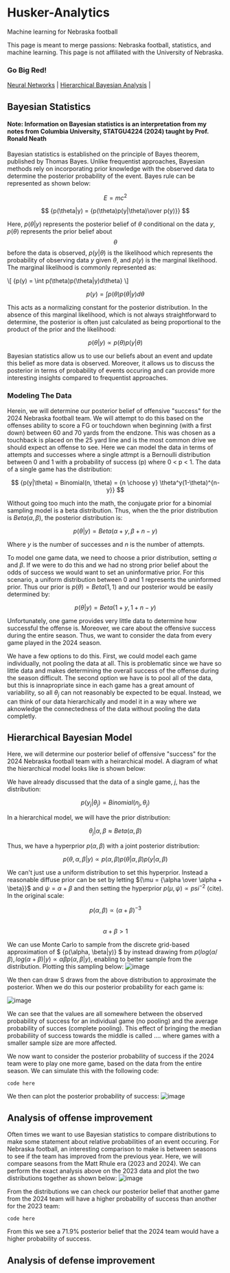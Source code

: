# Husker-Analytics
Machine learning for Nebraska football

This page is meant to merge passions: Nebraska football, statistics, and machine learning. This page is not affiliated with the University of Nebraska.

### Go Big Red!

[Neural Networks](NeuralNet.md)  |  [Hierarchical Bayesian Analysis](HierarchicalBayes.md)  |  

## Bayesian Statistics
#### Note: Information on Bayesian statistics is an interpretation from my notes from Columbia University, STATGU4224 (2024) taught by Prof. Ronald Neath

Bayesian statistics is established on the principle of Bayes theorem, published by Thomas Bayes. Unlike frequentist approaches, Bayesian methods rely on incorporating prior knowledge with the observed data to determine the posterior probability of the event. Bayes rule can be represented as shown below:
```math
E = m c^2
```
$$ {p(\theta|y) = {p(\theta)p(y|\theta)\over p(y)}} $$

Here, $p(\theta|y)$ represents the posterior belief of $\theta$ conditional on the data $y$, $p(\theta)$ represents the prior belief about $${\theta}$$ before the data is observed, ${p(y|\theta)}$ is the likelihood which represents the probability of observing data ${y}$ given ${\theta}$, and ${p(y)}$ is the marginal likelihood. The marginal likelihood is commonly represented as:

\\[ {p(y) = \int p(\theta)p(\theta|y)d\theta} \\]

$$ {p(y) = \int p(\theta)p(\theta|y)d\theta} $$

This acts as a normalizing constant for the posterior distribution. In the absence of this marginal likelihood, which is not always straightforward to determine, the posterior is often just calculated as being proportional to the product of the prior and the likelihood:

$$ {p(\theta|y) \propto {p(\theta)p(y|\theta)}} $$

Bayesian statistics allow us to use our beliefs about an event and update this belief as more data is observed. Moreover, it allows us to discuss the posterior in terms of probability of events occuring and can provide more interesting insights compared to frequentist approaches. 

### Modeling The Data
Herein, we will determine our posterior belief of offensive "success" for the 2024 Nebraska football team. We will attempt to do this based on the offenses ability to score a FG or touchdown when beginning (with a first down) between 60 and 70 yards from the endzone. This was chosen as a touchback is placed on the 25 yard line and is the most common drive we should expect an offense to see. Here we can model the data in terms of attempts and successes where a single attmpt is a Bernoulli distribution between 0 and 1 with a probability of success (p) where 0 < p < 1. The data of a single game has the distribution:

$$ {p(y|\theta) = Binomial(n, \theta) = {n \choose y} \theta^y(1-\theta)^{n-y}} $$

Without going too much into the math, the conjugate prior for a binomial sampling model is a beta distribution. Thus, when the the prior distribution is $Beta(\alpha,\beta)$, the posterior distribution is:

$$ {p(\theta|y) = Beta(\alpha +y, \beta +n-y)} $$

Where ${y}$ is the number of successes and ${n}$ is the number of attempts. 

To model one game data, we need to choose a prior distribution, setting ${\alpha}$ and ${\beta}$. If we were to do this and we had no strong prior belief about the odds of success we would want to set an uninformative prior. For this scenario, a uniform distribution between 0 and 1 represents the uninformed prior. Thus our prior is ${p(\theta) = Beta(1,1)}$ and our posterior would be easily determined by:

$$ {p(\theta|y) = Beta(1+y, 1+n-y)} $$

Unfortunately, one game provides very little data to determine how successful the offense is. Moreover, we care about the offensive success during the entire season. Thus, we want to consider the data from every game played in the 2024 season. 

We have a few options to do this. First, we could model each game individually, not pooling the data at all. This is problematic since we have so little data and makes determining the overall success of the offense during the season difficult. The second option we have is to pool all of the data, but this is innapropriate since in each game has a great amount of variability, so all ${\theta_j}$ can not reasonably be expected to be equal. Instead, we can think of our data hierarchically and model it in a way where we aknowledge the connectedness of the data without pooling the data completly. 


## Hierarchical Bayesian Model
Here, we will determine our posterior belief of offensive "success" for the 2024 Nebraska football team with a heirarchical model. A diagram of what the hierarchical model looks like is shown below:


We have already discussed that the data of a single game, ${j}$, has the distribution:

$$ {p(y_j|\theta_j) = Binomial(n_j, \theta_j)} $$

In a hierarchical model, we will have the prior distribution:

$$ {\theta_j|\alpha, \beta \approx Beta(\alpha, \beta)} $$

Thus, we have a hyperprior ${p(\alpha, \beta)}$ with a joint posterior distribution:

$$ {p(\theta,\alpha,\beta|y) \propto p(\alpha,\beta)p(\theta|\alpha,\beta)p(y|\alpha,\beta)} $$

We can't just use a uniform distribution to set this hyperprior. Instead a reasonable diffuse prior can be set by letting ${\mu = {\alpha \over \alpha + \beta}}$ and ${\psi = \alpha + \beta}$ and then setting the hyperprior ${p(\mu, \psi) \propto psi^{-2}}$ (cite). In the original scale:


$$ {p(\alpha, \beta) \propto (\alpha + \beta)^{-3}} $$  
$$ {\alpha + \beta >1} $$

We can use Monte Carlo to sample from the discrete grid-based approximation of $ {p(\alpha, \beta|y)} $ by instead drawing from ${p(log(\alpha/\beta), log(\alpha + \beta)|y) \propto \alpha \beta p(\alpha, \beta|y)}$, enabling to better sample from the distribution. Plotting this sampling below:
![image](https://github.com/user-attachments/assets/210bc8e0-d72c-4e03-b93e-3d2a7bb83735)


We then can draw S draws from the above distribution to approximate the posterior. When we do this our posterior probability for each game is:

![image](https://github.com/user-attachments/assets/cf547e3c-2704-4baa-a79a-656565281c56)


We can see that the values are all somewhere between the observed probability of success for an individual game (no pooling) and the average probability of succes (complete pooling). This effect of bringing the median probabiliity of success towards the middle is called .... where games with a smaller sample size are more affected. 

We now want to consider the posterior probability of success if the 2024 team were to play one more game, based on the data from the entire season. We can simulate this with the following code:
```
code here
```
We then can plot the posterior probability of success:
![image](https://github.com/user-attachments/assets/95f02b62-bf82-4a58-89d3-546d70b8d136)


## Analysis of offense improvement
Often times we want to use Bayesian statistics to compare distributions to make some statement about relative probabilities of an event occuring. For Nebraska football, an interesting comparison to make is between seasons to see if the team has improved from the previous year. Here, we will compare seasons from the Matt Rhule era (2023 and 2024). We can perform the exact analysis above on the 2023 data and plot the two distributions together as shown below:
![image](https://github.com/user-attachments/assets/eb6f34e1-29b2-4d84-8aaa-288f63e6e9e6)

From the distributions we can check our posterior belief that another game from the 2024 team will have a higher probability of success than another for the 2023 team:
```
code here
```
From this we see a 71.9% posterior belief that the 2024 team would have a higher probability of success. 
## Analysis of defense improvement

